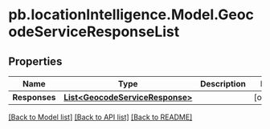 # pb.locationIntelligence.Model.GeocodeServiceResponseList
## Properties

Name | Type | Description | Notes
------------ | ------------- | ------------- | -------------
**Responses** | [**List&lt;GeocodeServiceResponse&gt;**](GeocodeServiceResponse.md) |  | [optional] 

[[Back to Model list]](../README.md#documentation-for-models) [[Back to API list]](../README.md#documentation-for-api-endpoints) [[Back to README]](../README.md)

